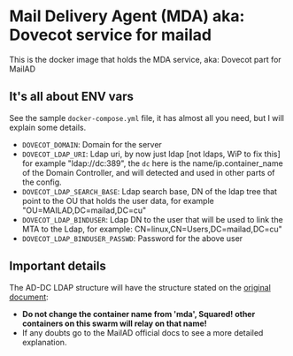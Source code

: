 # Mail Delivery Agent (MDA) aka: Dovecot service for mailad

This is the docker image that holds the MDA service, aka: Dovecot part for MailAD

## It's all about ENV vars

See the sample `docker-compose.yml` file, it has almost all you need, but I will explain some details.

- `DOVECOT_DOMAIN`: Domain for the server
- `DOVECOT_LDAP_URI`: Ldap uri, by now just ldap [not ldaps, WiP to fix this] for example "ldap://dc:389", the `dc` here is the name/ip.container_name of the Domain Controller, and will detected and used in other parts of the config.
- `DOVECOT_LDAP_SEARCH_BASE`: Ldap search base, DN of the ldap tree that point to the OU that holds the user data, for example "OU=MAILAD,DC=mailad,DC=cu"
- `DOVECOT_LDAP_BINDUSER`: Ldap DN to the user that will be used to link the MTA to the Ldap, for example: CN=linux,CN=Users,DC=mailad,DC=cu"
- `DOVECOT_LDAP_BINDUSER_PASSWD`: Password for the above user

## Important details

The AD-DC LDAP structure will have the structure stated on the [original document](https://github.com/stdevPavelmc/mailad/blob/master/AD_Requirements.md):

- **Do not change the container name from 'mda', Squared! other containers on this swarm will relay on that name!**
- If any doubts go to the MailAD official docs to see a more detailed explanation.
